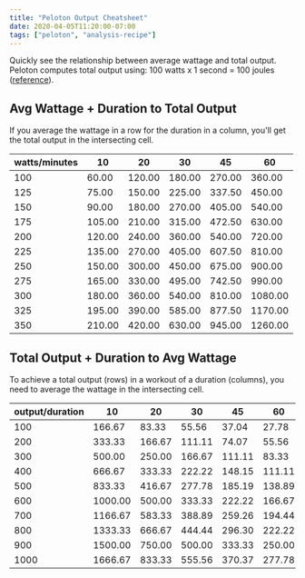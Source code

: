 ```yaml
---
title: "Peloton Output Cheatsheet"
date: 2020-04-05T11:20:00-07:00
tags: ["peloton", "analysis-recipe"]
---
```


Quickly see the relationship between average wattage and total output. Peloton computes total output using: 100 watts x 1 second = 100 joules ([reference](http://www.brygs.com/your-peloton-screen-resistance-cadence-and-output/)).

<!--more-->

## Avg Wattage + Duration to Total Output

If you average the wattage in a row for the duration in a column, you'll get the total output in the intersecting cell.

| watts/minutes | 10     | 20     | 30     | 45     | 60      |
|---------------|--------|--------|--------|--------|---------|
| 100           | 60.00  | 120.00 | 180.00 | 270.00 | 360.00  |
| 125           | 75.00  | 150.00 | 225.00 | 337.50 | 450.00  |
| 150           | 90.00  | 180.00 | 270.00 | 405.00 | 540.00  |
| 175           | 105.00 | 210.00 | 315.00 | 472.50 | 630.00  |
| 200           | 120.00 | 240.00 | 360.00 | 540.00 | 720.00  |
| 225           | 135.00 | 270.00 | 405.00 | 607.50 | 810.00  |
| 250           | 150.00 | 300.00 | 450.00 | 675.00 | 900.00  |
| 275           | 165.00 | 330.00 | 495.00 | 742.50 | 990.00  |
| 300           | 180.00 | 360.00 | 540.00 | 810.00 | 1080.00 |
| 325           | 195.00 | 390.00 | 585.00 | 877.50 | 1170.00 |
| 350           | 210.00 | 420.00 | 630.00 | 945.00 | 1260.00 |

## Total Output + Duration to Avg Wattage

To achieve a total output (rows) in a workout of a duration (columns), you need to average the wattage in the intersecting cell.

| output/duration | 10      | 20     | 30     | 45     | 60     |
|-----------------|---------|--------|--------|--------|--------|
| 100             | 166.67  | 83.33  | 55.56  | 37.04  | 27.78  |
| 200             | 333.33  | 166.67 | 111.11 | 74.07  | 55.56  |
| 300             | 500.00  | 250.00 | 166.67 | 111.11 | 83.33  |
| 400             | 666.67  | 333.33 | 222.22 | 148.15 | 111.11 |
| 500             | 833.33  | 416.67 | 277.78 | 185.19 | 138.89 |
| 600             | 1000.00 | 500.00 | 333.33 | 222.22 | 166.67 |
| 700             | 1166.67 | 583.33 | 388.89 | 259.26 | 194.44 |
| 800             | 1333.33 | 666.67 | 444.44 | 296.30 | 222.22 |
| 900             | 1500.00 | 750.00 | 500.00 | 333.33 | 250.00 |
| 1000            | 1666.67 | 833.33 | 555.56 | 370.37 | 277.78 |
